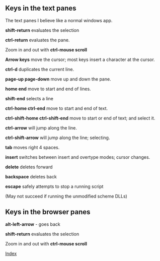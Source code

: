 ## Keys in the text panes

The text panes I believe like a normal windows app.

**shift-return** evaluates the selection

**ctrl-return** evaluates the pane.

Zoom in and out with **ctrl-mouse scroll**

**Arrow keys** move the cursor; most keys insert a character at the cursor.

**ctrl-d** duplicates the current line.

**page-up  page-down** move up and down the pane.

**home end** move to start and end of lines.

**shift-end** selects a line

**ctrl-home ctrl-end** move to start and end of text.

**ctrl-shift-home ctrl-shift-end** move to start or end of text; and select it.

**ctrl-arrow** will jump along the line.

**ctrl-shift-arrow** will jump along the line; selecting.

**tab** moves right 4 spaces.

**insert** switches between insert and overtype modes; cursor changes.

**delete**  deletes forward

**backspace** deletes back

**escape** safely attempts to stop a running script

(May not succeed if running the unmodified scheme DLLs)

## Keys in the browser panes

**alt-left-arrow**  - goes back

**shift-return** evaluates the selection

Zoom in and out with **ctrl-mouse scroll**

 [Index](Readme.html)  